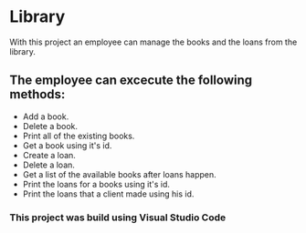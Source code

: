 # Library
With this project an employee can manage the books and the loans from the library.
## The employee can excecute the following methods:
- Add a book.
- Delete a book.
- Print all of the existing books.
- Get a book using it's id.
- Create a loan.
- Delete a loan.
- Get a list of the available books after loans happen.
- Print the loans for a books using it's id.
- Print the loans that a client made using his id.
### This project was build using Visual Studio Code
